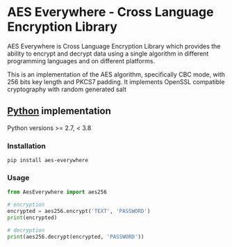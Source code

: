 # AES Everywhere - Cross Language Encryption Library

AES Everywhere is Cross Language Encryption Library which provides the ability to encrypt and decrypt data using a single algorithm in different programming languages and on different platforms.

This is an implementation of the AES algorithm, specifically CBC mode, with 256 bits key length and PKCS7 padding.
It implements OpenSSL compatible cryptography with random generated salt


## [Python](https://www.python.org/) implementation

Python versions >= 2.7, < 3.8

### Installation
```shell
pip install aes-everywhere
```


### Usage

```python
from AesEverywhere import aes256

# encryption
encrypted = aes256.encrypt('TEXT', 'PASSWORD')
print(encrypted)

# decryption
print(aes256.decrypt(encrypted, 'PASSWORD'))
```

